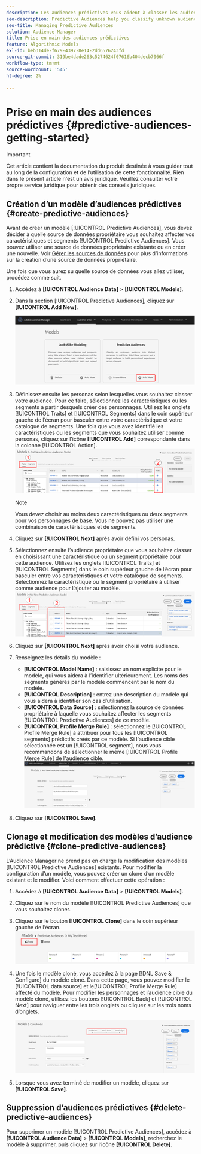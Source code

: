 ```yaml
---
description: Les audiences prédictives vous aident à classer les audiences inconnues en personas distinctes en temps réel à l’aide de la science des données.
seo-description: Predictive Audiences help you classify unknown audiences into distinct personas in real-time, using data science.
seo-title: Managing Predictive Audiences
solution: Audience Manager
title: Prise en main des audiences prédictives
feature: Algorithmic Models
exl-id: beb314de-f679-4397-8e14-2dd6576243fd
source-git-commit: 319be4dade263c5274624f07616b404decb7066f
workflow-type: tm+mt
source-wordcount: '545'
ht-degree: 2%

---
```


# Prise en main des audiences prédictives {#predictive-audiences-getting-started}

>[!IMPORTANT]
>Cet article contient la documentation du produit destinée à vous guider tout au long de la configuration et de l’utilisation de cette fonctionnalité. Rien dans le présent article n&#39;est un avis juridique. Veuillez consulter votre propre service juridique pour obtenir des conseils juridiques.

## Création d’un modèle d’audiences prédictives {#create-predictive-audiences}

Avant de créer un modèle [!UICONTROL Predictive Audiences], vous devez décider à quelle source de données propriétaire vous souhaitez affecter vos caractéristiques et segments [!UICONTROL Predictive Audiences]. Vous pouvez utiliser une source de données propriétaire existante ou en créer une nouvelle. Voir [Gérer les sources de données](https://experienceleague.adobe.com/docs/audience-manager/user-guide/features/data-sources/manage-datasources.html) pour plus d’informations sur la création d’une source de données propriétaire.

Une fois que vous aurez su quelle source de données vous allez utiliser, procédez comme suit.

1. Accédez à **[!UICONTROL Audience Data]** > **[!UICONTROL Models]**.
1. Dans la section [!UICONTROL Predictive Audiences], cliquez sur **[!UICONTROL Add New]**.

   ![smart-persona-add](assets/predictive-audiences-add.png)

1. Définissez ensuite les personas selon lesquelles vous souhaitez classer votre audience. Pour ce faire, sélectionnez les caractéristiques ou les segments à partir desquels créer des personnages. Utilisez les onglets [!UICONTROL Traits] et [!UICONTROL Segments] dans le coin supérieur gauche de l’écran pour basculer entre votre caractéristique et votre catalogue de segments. Une fois que vous avez identifié les caractéristiques ou les segments que vous souhaitez utiliser comme personas, cliquez sur l’icône **[!UICONTROL Add]** correspondante dans la colonne [!UICONTROL Action].
   ![smart-persona-select-personas](assets/predictive-audiences-persona.png)
   >[!NOTE]
   >Vous devez choisir au moins deux caractéristiques ou deux segments pour vos personnages de base. Vous ne pouvez pas utiliser une combinaison de caractéristiques et de segments.
1. Cliquez sur **[!UICONTROL Next]** après avoir défini vos personas.
1. Sélectionnez ensuite l’audience propriétaire que vous souhaitez classer en choisissant une caractéristique ou un segment propriétaire pour cette audience. Utilisez les onglets [!UICONTROL Traits] et [!UICONTROL Segments] dans le coin supérieur gauche de l’écran pour basculer entre vos caractéristiques et votre catalogue de segments. Sélectionnez la caractéristique ou le segment propriétaire à utiliser comme audience pour l’ajouter au modèle.
   ![smart-persona-select-audience](assets/predictive-audiences-audience.png)
1. Cliquez sur **[!UICONTROL Next]** après avoir choisi votre audience.
1. Renseignez les détails du modèle :
   * **[!UICONTROL Model Name]** : saisissez un nom explicite pour le modèle, qui vous aidera à l’identifier ultérieurement. Les noms des segments générés par le modèle commencent par le nom du modèle.
   * **[!UICONTROL Description]** : entrez une description du modèle qui vous aidera à identifier son cas d’utilisation.
   * **[!UICONTROL Data Source]** : sélectionnez la source de données propriétaire à laquelle vous souhaitez affecter les segments [!UICONTROL Predictive Audiences] de ce modèle.
   * **[!UICONTROL Profile Merge Rule]** : sélectionnez le [!UICONTROL Profile Merge Rule] à attribuer pour tous les [!UICONTROL segments] prédictifs créés par ce modèle. Si l&#39;audience cible sélectionnée est un [!UICONTROL segment], nous vous recommandons de sélectionner le même [!UICONTROL Profile Merge Rule] de l&#39;audience cible.
     ![predictive-audiences-save](assets/predictive-audiences-save.png)
1. Cliquez sur **[!UICONTROL Save]**.

## Clonage et modification des modèles d’audience prédictive {#clone-predictive-audiences}

L’Audience Manager ne prend pas en charge la modification des modèles [!UICONTROL Predictive Audiences] existants. Pour modifier la configuration d’un modèle, vous pouvez créer un clone d’un modèle existant et le modifier. Voici comment effectuer cette opération :

1. Accédez à **[!UICONTROL Audience Data]** > **[!UICONTROL Models]**.
2. Cliquez sur le nom du modèle [!UICONTROL Predictive Audiences] que vous souhaitez cloner.
3. Cliquez sur le bouton **[!UICONTROL Clone]** dans le coin supérieur gauche de l’écran.
   ![predictive-audiences-clone](assets/predictive-audiences-clone.png)
4. Une fois le modèle cloné, vous accédez à la page [!DNL Save & Configure] du modèle cloné. Dans cette page, vous pouvez modifier le [!UICONTROL data source] et le[!UICONTROL Profile Merge Rule] affecté du modèle. Pour modifier les personnages et l’audience cible du modèle cloné, utilisez les boutons [!UICONTROL Back] et [!UICONTROL Next] pour naviguer entre les trois onglets ou cliquez sur les trois noms d’onglets.

   ![predictive-audiences-clone-navigate](assets/predictive-audiences-clone-navigate.png)

5. Lorsque vous avez terminé de modifier un modèle, cliquez sur **[!UICONTROL Save]**.

## Suppression d’audiences prédictives {#delete-predictive-audiences}

Pour supprimer un modèle [!UICONTROL Predictive Audiences], accédez à **[!UICONTROL Audience Data]** > **[!UICONTROL Models]**, recherchez le modèle à supprimer, puis cliquez sur l’icône **[!UICONTROL Delete]**.
